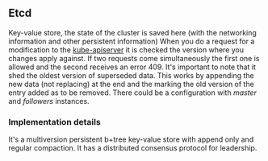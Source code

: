 ## Etcd ##

Key-value store, the state of the cluster is saved here (with the networking information and other persistent information)
When you do a request for a modification to the [kube-apiserver](kube-apiserver.md) it is checked the version where you changes apply against.
If two requests come simultaneously the first one is allowed and the second receives an error 409.
It's important to note that it shed the oldest version of superseded data.
This works by appending the new data (not replacing) at the end and the marking the old version of the entry added as to be removed.
There could be a configuration with _master_ and _followers_ instances.

### Implementation details ###

It's a multiversion persistent b+tree key-value store with append only and regular compaction.
It has a distributed consensus protocol for leadership.
